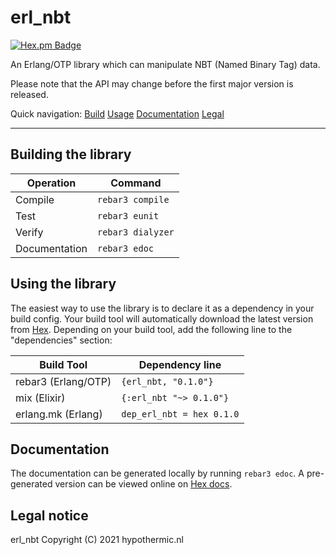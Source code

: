 erl_nbt
=====

[![Hex.pm Badge](https://img.shields.io/hexpm/v/erl_nbt.svg?style=flat)](https://hex.pm/packages/erl_nbt)

An Erlang/OTP library which can manipulate NBT (Named Binary Tag) data.

Please note that the API may change before the first major version is released.

Quick navigation:
[Build](#building-the-library)
[Usage](#using-the-library)
[Documentation](#documentation)
[Legal](#legal-notice)

-----

Building the library
-----

| Operation     | Command           |
| ------------- | ----------------- |
| Compile       | `rebar3 compile`  |
| Test          | `rebar3 eunit`    |
| Verify        | `rebar3 dialyzer` |
| Documentation | `rebar3 edoc`     |

Using the library
-----

The easiest way to use the library is to declare it as a dependency in your build config.
Your build tool will automatically download the latest version from [Hex](https://hex.pm/packages/erl_nbt).
Depending on your build tool, add the following line to the "dependencies" section:

| Build Tool            | Dependency line |
| --------------------- | ------- |
| rebar3 (Erlang/OTP)   | `{erl_nbt, "0.1.0"}` |
| mix (Elixir)          | `{:erl_nbt "~> 0.1.0"}` |
| erlang.mk (Erlang)    | `dep_erl_nbt = hex 0.1.0` |

Documentation
-----

The documentation can be generated locally by running `rebar3 edoc`.
A pre-generated version can be viewed online on [Hex docs](https://hexdocs.pm/erl_nbt/).

Legal notice
-----

erl_nbt Copyright (C) 2021 hypothermic.nl
